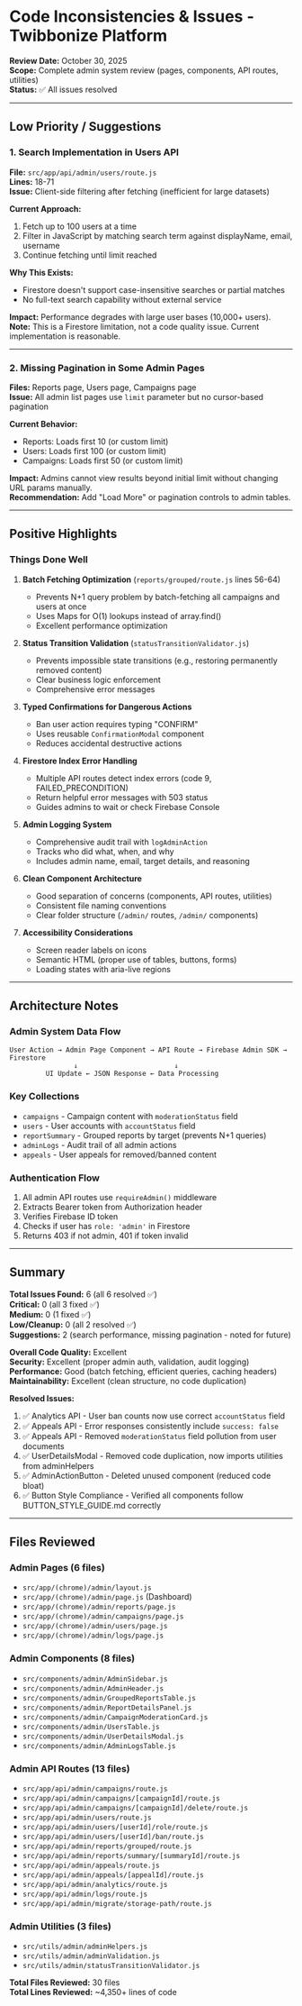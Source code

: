 # Code Inconsistencies & Issues - Twibbonize Platform

**Review Date:** October 30, 2025  
**Scope:** Complete admin system review (pages, components, API routes, utilities)  
**Status:** ✅ All issues resolved

---

## Low Priority / Suggestions

### 1. Search Implementation in Users API

**File:** `src/app/api/admin/users/route.js`  
**Lines:** 18-71  
**Issue:** Client-side filtering after fetching (inefficient for large datasets)

**Current Approach:**
1. Fetch up to 100 users at a time
2. Filter in JavaScript by matching search term against displayName, email, username
3. Continue fetching until limit reached

**Why This Exists:**
- Firestore doesn't support case-insensitive searches or partial matches
- No full-text search capability without external service

**Impact:** Performance degrades with large user bases (10,000+ users).  
**Note:** This is a Firestore limitation, not a code quality issue. Current implementation is reasonable.

---

### 2. Missing Pagination in Some Admin Pages

**Files:** Reports page, Users page, Campaigns page  
**Issue:** All admin list pages use `limit` parameter but no cursor-based pagination

**Current Behavior:**
- Reports: Loads first 10 (or custom limit)
- Users: Loads first 100 (or custom limit)
- Campaigns: Loads first 50 (or custom limit)

**Impact:** Admins cannot view results beyond initial limit without changing URL params manually.  
**Recommendation:** Add "Load More" or pagination controls to admin tables.

---

## Positive Highlights

### Things Done Well

1. **Batch Fetching Optimization** (`reports/grouped/route.js` lines 56-64)
   - Prevents N+1 query problem by batch-fetching all campaigns and users at once
   - Uses Maps for O(1) lookups instead of array.find()
   - Excellent performance optimization

2. **Status Transition Validation** (`statusTransitionValidator.js`)
   - Prevents impossible state transitions (e.g., restoring permanently removed content)
   - Clear business logic enforcement
   - Comprehensive error messages

3. **Typed Confirmations for Dangerous Actions**
   - Ban user action requires typing "CONFIRM"
   - Uses reusable `ConfirmationModal` component
   - Reduces accidental destructive actions

4. **Firestore Index Error Handling**
   - Multiple API routes detect index errors (code 9, FAILED_PRECONDITION)
   - Return helpful error messages with 503 status
   - Guides admins to wait or check Firebase Console

5. **Admin Logging System**
   - Comprehensive audit trail with `logAdminAction`
   - Tracks who did what, when, and why
   - Includes admin name, email, target details, and reasoning

6. **Clean Component Architecture**
   - Good separation of concerns (components, API routes, utilities)
   - Consistent file naming conventions
   - Clear folder structure (`/admin/` routes, `/admin/` components)

7. **Accessibility Considerations**
   - Screen reader labels on icons
   - Semantic HTML (proper use of tables, buttons, forms)
   - Loading states with aria-live regions

---

## Architecture Notes

### Admin System Data Flow

```
User Action → Admin Page Component → API Route → Firebase Admin SDK → Firestore
                ↓                        ↓
         UI Update ← JSON Response ← Data Processing
```

### Key Collections

- `campaigns` - Campaign content with `moderationStatus` field
- `users` - User accounts with `accountStatus` field
- `reportSummary` - Grouped reports by target (prevents N+1 queries)
- `adminLogs` - Audit trail of all admin actions
- `appeals` - User appeals for removed/banned content

### Authentication Flow

1. All admin API routes use `requireAdmin()` middleware
2. Extracts Bearer token from Authorization header
3. Verifies Firebase ID token
4. Checks if user has `role: 'admin'` in Firestore
5. Returns 403 if not admin, 401 if token invalid

---

## Summary

**Total Issues Found:** 6 (all 6 resolved ✅)  
**Critical:** 0 (all 3 fixed ✅)  
**Medium:** 0 (1 fixed ✅)  
**Low/Cleanup:** 0 (all 2 resolved ✅)  
**Suggestions:** 2 (search performance, missing pagination - noted for future)

**Overall Code Quality:** Excellent  
**Security:** Excellent (proper admin auth, validation, audit logging)  
**Performance:** Good (batch fetching, efficient queries, caching headers)  
**Maintainability:** Excellent (clean structure, no code duplication)

**Resolved Issues:**
1. ✅ Analytics API - User ban counts now use correct `accountStatus` field
2. ✅ Appeals API - Error responses consistently include `success: false`
3. ✅ Appeals API - Removed `moderationStatus` field pollution from user documents
4. ✅ UserDetailsModal - Removed code duplication, now imports utilities from adminHelpers
5. ✅ AdminActionButton - Deleted unused component (reduced code bloat)
6. ✅ Button Style Compliance - Verified all components follow BUTTON_STYLE_GUIDE.md correctly

---

## Files Reviewed

### Admin Pages (6 files)
- `src/app/(chrome)/admin/layout.js`
- `src/app/(chrome)/admin/page.js` (Dashboard)
- `src/app/(chrome)/admin/reports/page.js`
- `src/app/(chrome)/admin/campaigns/page.js`
- `src/app/(chrome)/admin/users/page.js`
- `src/app/(chrome)/admin/logs/page.js`

### Admin Components (8 files)
- `src/components/admin/AdminSidebar.js`
- `src/components/admin/AdminHeader.js`
- `src/components/admin/GroupedReportsTable.js`
- `src/components/admin/ReportDetailsPanel.js`
- `src/components/admin/CampaignModerationCard.js`
- `src/components/admin/UsersTable.js`
- `src/components/admin/UserDetailsModal.js`
- `src/components/admin/AdminLogsTable.js`

### Admin API Routes (13 files)
- `src/app/api/admin/campaigns/route.js`
- `src/app/api/admin/campaigns/[campaignId]/route.js`
- `src/app/api/admin/campaigns/[campaignId]/delete/route.js`
- `src/app/api/admin/users/route.js`
- `src/app/api/admin/users/[userId]/role/route.js`
- `src/app/api/admin/users/[userId]/ban/route.js`
- `src/app/api/admin/reports/grouped/route.js`
- `src/app/api/admin/reports/summary/[summaryId]/route.js`
- `src/app/api/admin/appeals/route.js`
- `src/app/api/admin/appeals/[appealId]/route.js`
- `src/app/api/admin/analytics/route.js`
- `src/app/api/admin/logs/route.js`
- `src/app/api/admin/migrate/storage-path/route.js`

### Admin Utilities (3 files)
- `src/utils/admin/adminHelpers.js`
- `src/utils/admin/adminValidation.js`
- `src/utils/admin/statusTransitionValidator.js`

**Total Files Reviewed:** 30 files  
**Total Lines Reviewed:** ~4,350+ lines of code
